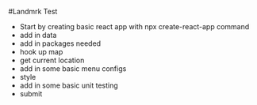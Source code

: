 #Landmrk Test

- Start by creating basic react app with npx create-react-app command
- add in data
- add in packages needed
- hook up map
- get current location
- add in some basic menu configs
- style
- add in some basic unit testing
- submit
